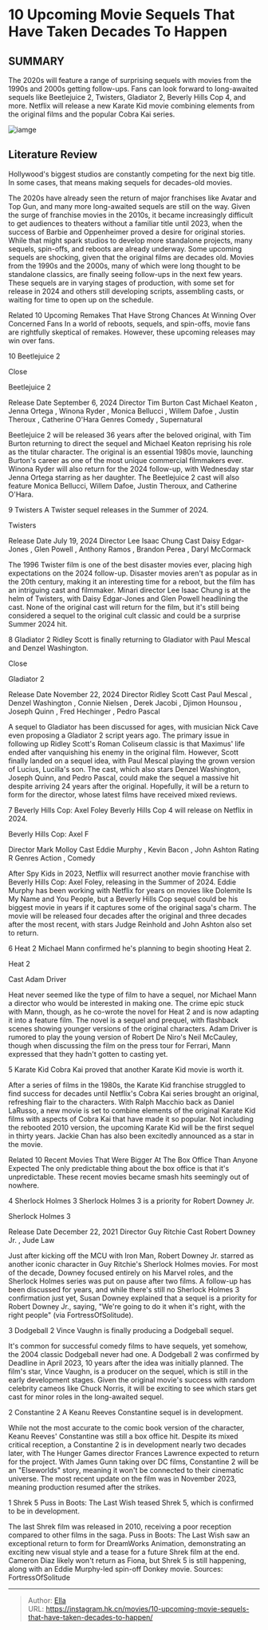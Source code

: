 # 10 Upcoming Movie Sequels That Have Taken Decades To Happen


## SUMMARY 


 The 2020s will feature a range of surprising sequels with movies from the 1990s and 2000s getting follow-ups. 
 Fans can look forward to long-awaited sequels like Beetlejuice 2, Twisters, Gladiator 2, Beverly Hills Cop 4, and more. 
 Netflix will release a new Karate Kid movie combining elements from the original films and the popular Cobra Kai series. 

![iamge](https://static1.srcdn.com/wordpress/wp-content/uploads/2023/12/upcoming-movie-sequels-decades-long-wait-delays-1.jpg)

## Literature Review
Hollywood&#39;s biggest studios are constantly competing for the next big title. In some cases, that means making sequels for decades-old movies.




The 2020s have already seen the return of major franchises like Avatar and Top Gun, and many more long-awaited sequels are still on the way. Given the surge of franchise movies in the 2010s, it became increasingly difficult to get audiences to theaters without a familiar title until 2023, when the success of Barbie and Oppenheimer proved a desire for original stories. While that might spark studios to develop more standalone projects, many sequels, spin-offs, and reboots are already underway.
Some upcoming sequels are shocking, given that the original films are decades old. Movies from the 1990s and the 2000s, many of which were long thought to be standalone classics, are finally seeing follow-ups in the next few years. These sequels are in varying stages of production, with some set for release in 2024 and others still developing scripts, assembling casts, or waiting for time to open up on the schedule.
            
Related
 10 Upcoming Remakes That Have Strong Chances At Winning Over Concerned Fans 
In a world of reboots, sequels, and spin-offs, movie fans are rightfully skeptical of remakes. However, these upcoming releases may win over fans.













 








 10  Beetlejuice 2 


Close







 Beetlejuice 2 

 Release Date   September 6, 2024    Director   Tim Burton    Cast   Michael Keaton , Jenna Ortega , Winona Ryder , Monica Bellucci , Willem Dafoe , Justin Theroux , Catherine O&#39;Hara    Genres   Comedy , Supernatural    




Beetlejuice 2 will be released 36 years after the beloved original, with Tim Burton returning to direct the sequel and Michael Keaton reprising his role as the titular character. The original is an essential 1980s movie, launching Burton&#39;s career as one of the most unique commercial filmmakers ever. Winona Ryder will also return for the 2024 follow-up, with Wednesday star Jenna Ortega starring as her daughter. The Beetlejuice 2 cast will also feature Monica Bellucci, Willem Dafoe, Justin Theroux, and Catherine O&#39;Hara.





 9  Twisters 
A Twister sequel releases in the Summer of 2024.
        

 Twisters 

 Release Date   July 19, 2024    Director   Lee Isaac Chung    Cast   Daisy Edgar-Jones , Glen Powell , Anthony Ramos , Brandon Perea , Daryl McCormack    




The 1996 Twister film is one of the best disaster movies ever, placing high expectations on the 2024 follow-up. Disaster movies aren&#39;t as popular as in the 20th century, making it an interesting time for a reboot, but the film has an intriguing cast and filmmaker. Minari director Lee Isaac Chung is at the helm of Twisters, with Daisy Edgar-Jones and Glen Powell headlining the cast. None of the original cast will return for the film, but it&#39;s still being considered a sequel to the original cult classic and could be a surprise Summer 2024 hit.





 8  Gladiator 2 
Ridley Scott is finally returning to Gladiator with Paul Mescal and Denzel Washington.


Close







 Gladiator 2 

 Release Date   November 22, 2024    Director   Ridley Scott    Cast   Paul Mescal , Denzel Washington , Connie Nielsen , Derek Jacobi , Djimon Hounsou , Joseph Quinn , Fred Hechinger , Pedro Pascal    




A sequel to Gladiator has been discussed for ages, with musician Nick Cave even proposing a Gladiator 2 script years ago. The primary issue in following up Ridley Scott&#39;s Roman Coliseum classic is that Maximus&#39; life ended after vanquishing his enemy in the original film. However, Scott finally landed on a sequel idea, with Paul Mescal playing the grown version of Lucius, Lucilla&#39;s son. The cast, which also stars Denzel Washington, Joseph Quinn, and Pedro Pascal, could make the sequel a massive hit despite arriving 24 years after the original. Hopefully, it will be a return to form for the director, whose latest films have received mixed reviews.





 7  Beverly Hills Cop: Axel Foley 
Beverly Hills Cop 4 will release on Netflix in 2024.
        

 Beverly Hills Cop: Axel F 

 Director   Mark Molloy    Cast   Eddie Murphy , Kevin Bacon , John Ashton    Rating   R    Genres   Action , Comedy    




After Spy Kids in 2023, Netflix will resurrect another movie franchise with Beverly Hills Cop: Axel Foley, releasing in the Summer of 2024. Eddie Murphy has been working with Netflix for years on movies like Dolemite Is My Name and You People, but a Beverly Hills Cop sequel could be his biggest movie in years if it captures some of the original saga&#39;s charm. The movie will be released four decades after the original and three decades after the most recent, with stars Judge Reinhold and John Ashton also set to return.





 6  Heat 2 
Michael Mann confirmed he&#39;s planning to begin shooting Heat 2.
        

 Heat 2 

 Cast   Adam Driver    




Heat never seemed like the type of film to have a sequel, nor Michael Mann a director who would be interested in making one. The crime epic stuck with Mann, though, as he co-wrote the novel for Heat 2 and is now adapting it into a feature film. The novel is a sequel and prequel, with flashback scenes showing younger versions of the original characters. Adam Driver is rumored to play the young version of Robert De Niro&#39;s Neil McCauley, though when discussing the film on the press tour for Ferrari, Mann expressed that they hadn&#39;t gotten to casting yet.





 5  Karate Kid 
Cobra Kai proved that another Karate Kid movie is worth it.
        

After a series of films in the 1980s, the Karate Kid franchise struggled to find success for decades until Netflix&#39;s Cobra Kai series brought an original, refreshing flair to the characters. With Ralph Macchio back as Daniel LaRusso, a new movie is set to combine elements of the original Karate Kid films with aspects of Cobra Kai that have made it so popular. Not including the rebooted 2010 version, the upcoming Karate Kid will be the first sequel in thirty years. Jackie Chan has also been excitedly announced as a star in the movie.
            
Related
 10 Recent Movies That Were Bigger At The Box Office Than Anyone Expected 
The only predictable thing about the box office is that it&#39;s unpredictable. These recent movies became smash hits seemingly out of nowhere.









 4  Sherlock Holmes 3 
Sherlock Holmes 3 is a priority for Robert Downey Jr.
        

 Sherlock Holmes 3 

 Release Date   December 22, 2021    Director   Guy Ritchie    Cast   Robert Downey Jr. , Jude Law    




Just after kicking off the MCU with Iron Man, Robert Downey Jr. starred as another iconic character in Guy Ritchie&#39;s Sherlock Holmes movies. For most of the decade, Downey focused entirely on his Marvel roles, and the Sherlock Holmes series was put on pause after two films. A follow-up has been discussed for years, and while there&#39;s still no Sherlock Holmes 3 confirmation just yet, Susan Downey explained that a sequel is a priority for Robert Downey Jr., saying, &#34;We&#39;re going to do it when it&#39;s right, with the right people&#34; (via FortressOfSolitude).





 3  Dodgeball 2 
Vince Vaughn is finally producing a Dodgeball sequel.
        

It&#39;s common for successful comedy films to have sequels, yet somehow, the 2004 classic Dodgeball never had one. A Dodgeball 2 was confirmed by Deadline in April 2023, 10 years after the idea was initially planned. The film&#39;s star, Vince Vaughn, is a producer on the sequel, which is still in the early development stages. Given the original movie&#39;s success with random celebrity cameos like Chuck Norris, it will be exciting to see which stars get cast for minor roles in the long-awaited sequel.





 2  Constantine 2 
A Keanu Reeves Constantine sequel is in development.
        

While not the most accurate to the comic book version of the character, Keanu Reeves&#39; Constantine was still a box office hit. Despite its mixed critical reception, a Constantine 2 is in development nearly two decades later, with The Hunger Games director Frances Lawrence expected to return for the project. With James Gunn taking over DC films, Constantine 2 will be an &#34;Elseworlds&#34; story, meaning it won&#39;t be connected to their cinematic universe. The most recent update on the film was in November 2023, meaning production resumed after the strikes.





 1  Shrek 5 
Puss in Boots: The Last Wish teased Shrek 5, which is confirmed to be in development.
        

The last Shrek film was released in 2010, receiving a poor reception compared to other films in the saga. Puss in Boots: The Last Wish saw an exceptional return to form for DreamWorks Animation, demonstrating an exciting new visual style and a tease for a future Shrek film at the end. Cameron Diaz likely won&#39;t return as Fiona, but Shrek 5 is still happening, along with an Eddie Murphy-led spin-off Donkey movie.
Sources: FortressOfSolitude

---

> Author: [Ella](https://instagram.hk.cn/)  
> URL: https://instagram.hk.cn/movies/10-upcoming-movie-sequels-that-have-taken-decades-to-happen/  

